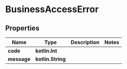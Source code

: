 
# BusinessAccessError

## Properties
| Name | Type | Description | Notes |
| ------------ | ------------- | ------------- | ------------- |
| **code** | **kotlin.Int** |  |  |
| **message** | **kotlin.String** |  |  |



